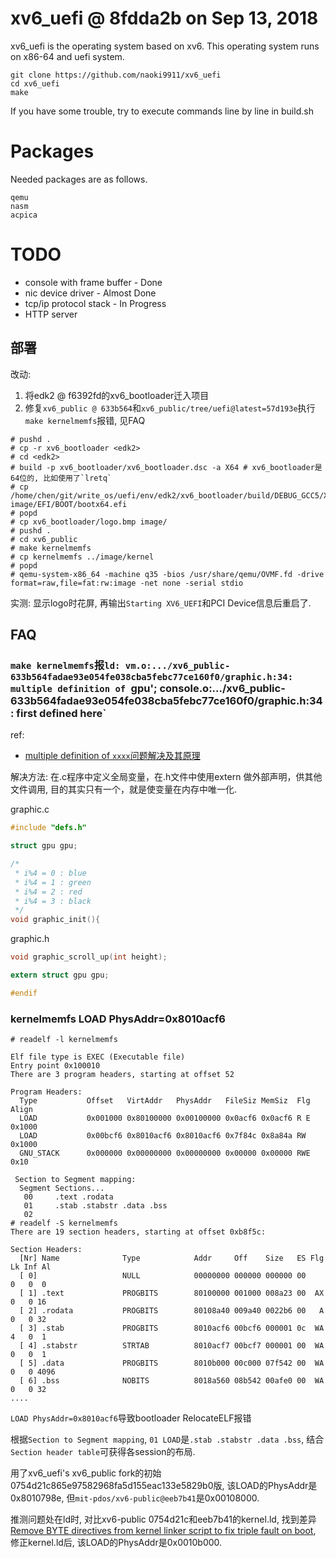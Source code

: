 # xv6_uefi @ 8fdda2b on Sep 13, 2018
xv6_uefi is the operating system based on xv6.
This operating system runs on x86-64 and uefi system.

```
git clone https://github.com/naoki9911/xv6_uefi
cd xv6_uefi
make
```
If you have some trouble, try to execute commands line by line in build.sh
# Packages
Needed packages are as follows.

```
qemu
nasm
acpica
```

# TODO
- console with frame buffer - Done
- nic device driver - Almost Done
- tcp/ip protocol stack - In Progress
- HTTP server

## 部署
改动:
1. 将edk2 @ f6392fd的xv6_bootloader迁入项目
1. 修复`xv6_public @ 633b564`和`xv6_public/tree/uefi@latest=57d193e`执行`make kernelmemfs`报错, 见FAQ


```
# pushd .
# cp -r xv6_bootloader <edk2>
# cd <edk2>
# build -p xv6_bootloader/xv6_bootloader.dsc -a X64 # xv6_bootloader是64位的, 比如使用了`lretq`
# cp /home/chen/git/write_os/uefi/env/edk2/xv6_bootloader/build/DEBUG_GCC5/X64/loader.efi image/EFI/BOOT/bootx64.efi
# popd
# cp xv6_bootloader/logo.bmp image/
# pushd .
# cd xv6_public
# make kernelmemfs
# cp kernelmemfs ../image/kernel
# popd
# qemu-system-x86_64 -machine q35 -bios /usr/share/qemu/OVMF.fd -drive format=raw,file=fat:rw:image -net none -serial stdio
```

实测: 显示logo时花屏, 再输出`Starting XV6_UEFI`和PCI Device信息后重启了.

## FAQ
### `make kernelmemfs`报`ld: vm.o:.../xv6_public-633b564fadae93e054fe038cba5febc77ce160f0/graphic.h:34: multiple definition of `gpu'; console.o:.../xv6_public-633b564fadae93e054fe038cba5febc77ce160f0/graphic.h:34: first defined here`
ref:
- [multiple definition of `xxxx`问题解决及其原理](https://blog.csdn.net/mantis_1984/article/details/53571758)

解决方法: 在.c程序中定义全局变量，在.h文件中使用extern 做外部声明，供其他文件调用, 目的其实只有一个，就是使变量在内存中唯一化.

graphic.c
```c
#include "defs.h"

struct gpu gpu;

/*
 * i%4 = 0 : blue
 * i%4 = 1 : green
 * i%4 = 2 : red
 * i%4 = 3 : black
 */
void graphic_init(){
```

graphic.h
```c
void graphic_scroll_up(int height);

extern struct gpu gpu;

#endif
```

### kernelmemfs LOAD PhysAddr=0x8010acf6
```
# readelf -l kernelmemfs

Elf file type is EXEC (Executable file)
Entry point 0x100010
There are 3 program headers, starting at offset 52

Program Headers:
  Type           Offset   VirtAddr   PhysAddr   FileSiz MemSiz  Flg Align
  LOAD           0x001000 0x80100000 0x00100000 0x0acf6 0x0acf6 R E 0x1000
  LOAD           0x00bcf6 0x8010acf6 0x8010acf6 0x7f84c 0x8a84a RW  0x1000
  GNU_STACK      0x000000 0x00000000 0x00000000 0x00000 0x00000 RWE 0x10

 Section to Segment mapping:
  Segment Sections...
   00     .text .rodata
   01     .stab .stabstr .data .bss
   02
# readelf -S kernelmemfs
There are 19 section headers, starting at offset 0xb8f5c:

Section Headers:
  [Nr] Name              Type            Addr     Off    Size   ES Flg Lk Inf Al
  [ 0]                   NULL            00000000 000000 000000 00      0   0  0
  [ 1] .text             PROGBITS        80100000 001000 008a23 00  AX  0   0 16
  [ 2] .rodata           PROGBITS        80108a40 009a40 0022b6 00   A  0   0 32
  [ 3] .stab             PROGBITS        8010acf6 00bcf6 000001 0c  WA  4   0  1
  [ 4] .stabstr          STRTAB          8010acf7 00bcf7 000001 00  WA  0   0  1
  [ 5] .data             PROGBITS        8010b000 00c000 07f542 00  WA  0   0 4096
  [ 6] .bss              NOBITS          8018a560 08b542 00afe0 00  WA  0   0 32
....
```

`LOAD PhysAddr=0x8010acf6`导致bootloader RelocateELF报错

根据`Section to Segment mapping`, `01 LOAD`是`.stab .stabstr .data .bss`, 结合`Section header table`可获得各session的布局.

用了xv6_uefi's xv6_public fork的初始0754d21c865e97582968fa5d155eac133e5829b0版, 该LOAD的PhysAddr是0x8010798e, 但`mit-pdos/xv6-public@eeb7b41`是0x00108000.

推测问题处在ld时, 对比xv6-public 0754d21c和eeb7b41的kernel.ld, 找到差异[Remove BYTE directives from kernel linker script to fix triple fault on boot](https://github.com/mit-pdos/xv6-public/pull/115), 修正kernel.ld后, 该LOAD的PhysAddr是0x0010b000.


